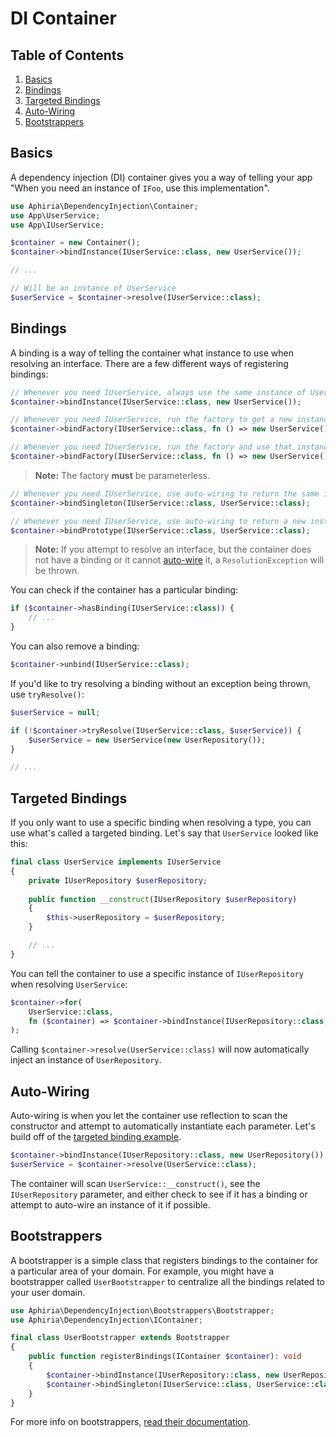 # DI Container

## Table of Contents
1. [Basics](#basics)
2. [Bindings](#bindings)
3. [Targeted Bindings](#targeted-bindings)
4. [Auto-Wiring](#auto-wiring)
5. [Bootstrappers](#bootstrappers)

<h2 id="basics">Basics</h2>

A dependency injection (DI) container gives you a way of telling your app "When you need an instance of `IFoo`, use this implementation".

```php
use Aphiria\DependencyInjection\Container;
use App\UserService;
use App\IUserService;

$container = new Container();
$container->bindInstance(IUserService::class, new UserService());

// ...

// Will be an instance of UserService
$userService = $container->resolve(IUserService::class);
```

<h2 id="bindings">Bindings</h2>

A binding is a way of telling the container what instance to use when resolving an interface.  There are a few different ways of registering bindings:

```php
// Whenever you need IUserService, always use the same instance of UserService
$container->bindInstance(IUserService::class, new UserService());
```

```php
// Whenever you need IUserService, run the factory to get a new instance
$container->bindFactory(IUserService::class, fn () => new UserService());

// Whenever you need IUserService, run the factory and use that instance every time after
$container->bindFactory(IUserService::class, fn () => new UserService(), true);
```

> **Note:** The factory **must** be parameterless.

```php
// Whenever you need IUserService, use auto-wiring to return the same instance of UserService
$container->bindSingleton(IUserService::class, UserService::class);
```

```php
// Whenever you need IUserService, use auto-wiring to return a new instance of UserService
$container->bindPrototype(IUserService::class, UserService::class);
```

> **Note:** If you attempt to resolve an interface, but the container does not have a binding or it cannot [auto-wire](#auto-wiring) it, a `ResolutionException` will be thrown.

You can check if the container has a particular binding:

```php
if ($container->hasBinding(IUserService::class)) {
    // ...
}
```

You can also remove a binding:

```php
$container->unbind(IUserService::class);
```

If you'd like to try resolving a binding without an exception being thrown, use `tryResolve()`:

```php
$userService = null;

if (!$container->tryResolve(IUserService::class, $userService)) {
    $userService = new UserService(new UserRepository());
}

// ...
```

<h2 id="targeted-bindings">Targeted Bindings</h2>

If you only want to use a specific binding when resolving a type, you can use what's called a targeted binding.  Let's say that `UserService` looked like this:

```php
final class UserService implements IUserService
{
    private IUserRepository $userRepository;
    
    public function __construct(IUserRepository $userRepository)
    {
        $this->userRepository = $userRepository;
    }

    // ...
}
```

You can tell the container to use a specific instance of `IUserRepository` when resolving `UserService`:

```php
$container->for(
    UserService::class,
    fn ($container) => $container->bindInstance(IUserRepository::class, new UserRepository())
);
```

Calling `$container->resolve(UserService::class)` will now automatically inject an instance of `UserRepository`.

<h2 id="auto-wiring">Auto-Wiring</h2>

Auto-wiring is when you let the container use reflection to scan the constructor and attempt to automatically instantiate each parameter.  Let's build off of the [targeted binding example](#targeted-bindings).

```php
$container->bindInstance(IUserRepository::class, new UserRepository());
$userService = $container->resolve(UserService::class);
```

The container will scan `UserService::__construct()`, see the `IUserRepository` parameter, and either check to see if it has a binding or attempt to auto-wire an instance of it if possible.

<h2 id="bootstrappers">Bootstrappers</h2>

A bootstrapper is a simple class that registers bindings to the container for a particular area of your domain.  For example, you might have a bootstrapper called `UserBootstrapper` to centralize all the bindings related to your user domain.

```php
use Aphiria\DependencyInjection\Bootstrappers\Bootstrapper;
use Aphiria\DependencyInjection\IContainer;

final class UserBootstrapper extends Bootstrapper
{
    public function registerBindings(IContainer $container): void
    {
        $container->bindInstance(IUserRepository::class, new UserRepository());
        $container->bindSingleton(IUserService::class, UserService::class);
    }
}
```

For more info on bootstrappers, [read their documentation](bootstrappers.md).
